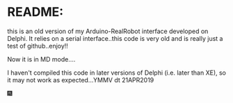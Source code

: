 # README: #
this is an old version of my Arduino-RealRobot interface developed on Delphi. It relies on a serial interface..this code is very old and is really just a test of github..enjoy!!

Now it is in MD mode....

I haven't compiled this code in later versions of Delphi (i.e. later than XE), so it may not work as expected...YMMV dt 21APR2019

:fireworks:
